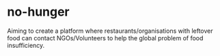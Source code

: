 # no-hunger
Aiming to create a platform where restaurants/organisations with leftover food can contact NGOs/Volunteers to help the global problem of food insufficiency.
